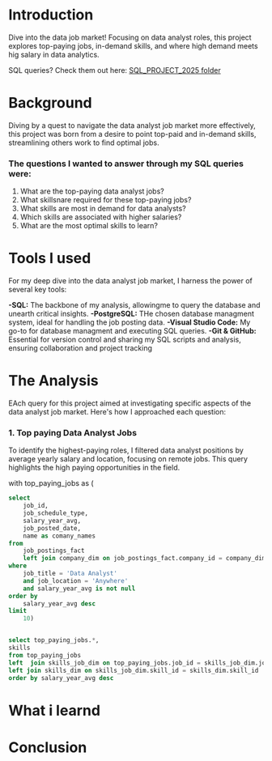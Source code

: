 # Introduction
Dive into the data job market! Focusing on data analyst roles, this project explores top-paying jobs, in-demand skills, and where high demand meets hig salary in data analytics.

SQL queries? Check them out here: [SQL_PROJECT_2025 folder](/SQL_PROJECT_2025/)
# Background

Diving by a quest to navigate the data analyst job market more effectively, this project was born from a desire to point top-paid and in-demand skills, streamlining others work to find optimal jobs.

### The questions I wanted to answer through my SQL queries were:
1. What are the top-paying data analyst jobs?
2. What skillsnare required for these top-paying jobs?
3. What skills are most in demand for data analysts?
4. Which skills are associated with higher salaries?
5. What are the most optimal skills to learn?

# Tools I used
For my deep dive into the data analyst job market, I harness the power of several key tools:

**-SQL:** The backbone of my analysis, allowingme to query the database and unearth critical insights.
**-PostgreSQL:** THe chosen database managment system, ideal for handling the job posting data.
**-Visual Studio Code:** My go-to for database managment and executing SQL queries.
**-Git & GitHub:** Essential for version control and sharing my SQL scripts and analysis, ensuring collaboration and project tracking

# The Analysis
EAch query for this project aimed at investigating specific aspects of the data analyst job market. Here's how I approached each question:

### 1. Top paying Data Analyst Jobs 
To identify the highest-paying roles, I filtered data analyst positions by average yearly salary and location, focusing on remote jobs. This query highlights the high paying opportunities in the field.


with top_paying_jobs as (
```SQL
select
    job_id,
    job_schedule_type,
    salary_year_avg,
    job_posted_date,
    name as comany_names
from
    job_postings_fact
    left join company_dim on job_postings_fact.company_id = company_dim.company_id
where
    job_title = 'Data Analyst'
    and job_location = 'Anywhere'
    and salary_year_avg is not null
order by
    salary_year_avg desc
limit
    10)


select top_paying_jobs.*,
skills
from top_paying_jobs
left  join skills_job_dim on top_paying_jobs.job_id = skills_job_dim.job_id
left join skills_dim on skills_job_dim.skill_id = skills_dim.skill_id
order by salary_year_avg desc 

```

# What i learnd

# Conclusion
